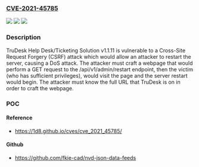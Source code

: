 ### [CVE-2021-45785](https://cve.mitre.org/cgi-bin/cvename.cgi?name=CVE-2021-45785)
![](https://img.shields.io/static/v1?label=Product&message=n%2Fa&color=blue)
![](https://img.shields.io/static/v1?label=Version&message=n%2Fa&color=blue)
![](https://img.shields.io/static/v1?label=Vulnerability&message=n%2Fa&color=brighgreen)

### Description

TruDesk Help Desk/Ticketing Solution v1.1.11 is vulnerable to a Cross-Site Request Forgery (CSRF) attack which would allow an attacker to restart the server, causing a DoS attack. The attacker must craft a webpage that would perform a GET request to the /api/v1/admin/restart endpoint, then the victim (who has sufficient privileges), would visit the page and the server restart would begin. The attacker must know the full URL that TruDesk is on in order to craft the webpage.

### POC

#### Reference
- https://1d8.github.io/cves/cve_2021_45785/

#### Github
- https://github.com/fkie-cad/nvd-json-data-feeds

